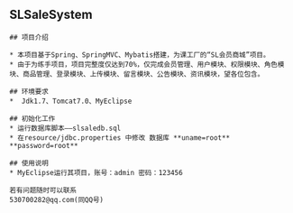 ## SLSaleSystem
   
    ## 项目介绍
    
    * 本项目基于Spring、SpringMVC、Mybatis搭建，为课工厂的“SL会员商城”项目。
    * 由于为练手项目，项目完整度仅达到70%，仅完成会员管理、用户模块、权限模块、角色模块、商品管理、登录模块、上传模块、留言模块、公告模块、资讯模块，望各位包含。
    
    ## 环境要求
    *  Jdk1.7、Tomcat7.0、MyEclipse
    
    ## 初始化工作
    * 运行数据库脚本——slsaledb.sql
    * 在resource/jdbc.properties 中修改 数据库 **uname=root**  **password=root**

    ## 使用说明
    * MyEclipse运行其项目，账号：admin 密码：123456 
     
    若有问题随时可以联系 
    530700282@qq.com(同QQ号)



